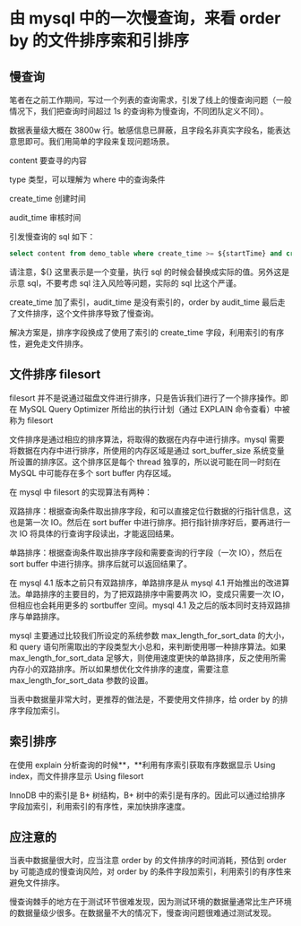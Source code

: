 # 由 mysql 中的一次慢查询，来看 order by 的文件排序索和引排序



## 慢查询

笔者在之前工作期间，写过一个列表的查询需求，引发了线上的慢查询问题（一般情况下，我们把查询时间超过 1s 的查询称为慢查询，不同团队定义不同）。

数据表量级大概在 3800w 行。敏感信息已屏蔽，且字段名非真实字段名，能表达意思即可。我们用简单的字段来复现问题场景。

content 要查寻的内容

type 类型，可以理解为 where 中的查询条件

create_time 创建时间

audit_time 审核时间

引发慢查询的 sql 如下：

```sql
select content from demo_table where create_time >= ${startTime} and create time < ${endtTime} and type = 2 order by audit_time desc;
```

请注意，${} 这里表示是一个变量，执行 sql 的时候会替换成实际的值。另外这是示意 sql，不要考虑 sql 注入风险等问题，实际的 sql 比这个严谨。

create_time 加了索引，audit_time 是没有索引的，order by audit_time 最后走了文件排序，这个文件排序导致了慢查询。

解决方案是，排序字段换成了使用了索引的 create_time 字段，利用索引的有序性，避免走文件排序。



## 文件排序 filesort

filesort 并不是说通过磁盘文件进行排序，只是告诉我们进行了一个排序操作。即在 MySQL Query Optimizer 所给出的执行计划（通过 EXPLAIN 命令查看）中被称为 filesort

文件排序是通过相应的排序算法，将取得的数据在内存中进行排序。mysql 需要将数据在内存中进行排序，所使用的内存区域是通过 sort_buffer_size 系统变量所设置的排序区。这个排序区是每个 thread 独享的，所以说可能在同一时刻在MySQL 中可能存在多个 sort buffer 内存区域。

在 mysql 中 filesort 的实现算法有两种：

双路排序：根据查询条件取出排序字段，和可以直接定位行数据的行指针信息，这也是第一次 IO。然后在 sort buffer 中进行排序。把行指针排序好后，要再进行一次 IO 将具体的行查询字段读出，才能返回结果。

单路排序：根据查询条件取出排序字段和需要查询的行字段（一次 IO），然后在 sort buffer 中进行排序。排序后就可以返回结果了。

在 mysql 4.1 版本之前只有双路排序，单路排序是从 mysql 4.1 开始推出的改进算法。单路排序的主要目的，为了把双路排序中需要两次 IO，变成只需要一次 IO，但相应也会耗用更多的 sortbuffer 空间。mysql 4.1 及之后的版本同时支持双路排序与单路排序。

mysql 主要通过比较我们所设定的系统参数 max_length_for_sort_data 的大小，和 query 语句所需取出的字段类型大小总和，来判断使用哪一种排序算法。如果 max_length_for_sort_data 足够大，则使用速度更快的单路排序，反之使用所需内存小的双路排序。所以如果想优化文件排序的速度，需要注意 max_length_for_sort_data 参数的设置。

当表中数据量非常大时，更推荐的做法是，不要使用文件排序，给 order by 的排序字段加索引。



## 索引排序

在使用 explain 分析查询的时候**，**利用有序索引获取有序数据显示 Using index，而文件排序显示 Using filesort

InnoDB 中的索引是 B+ 树结构，B+ 树中的索引是有序的。因此可以通过给排序字段加索引，利用索引的有序性，来加快排序速度。



## 应注意的

当表中数据量很大时，应当注意 order by 的文件排序的时间消耗，预估到 order by 可能造成的慢查询风险，对 order by 的条件字段加索引，利用索引的有序性来避免文件排序。

慢查询棘手的地方在于测试环节很难发现，因为测试环境的数据量通常比生产环境的数据量级少很多。在数据量不大的情况下，慢查询问题很难通过测试发现。